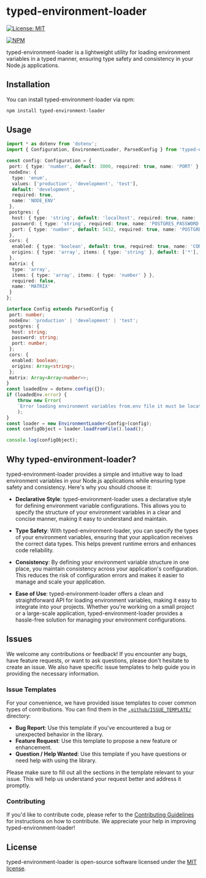 # typed-environment-loader

[![License: MIT](https://img.shields.io/badge/License-MIT-blue.svg)](https://opensource.org/licenses/MIT)

[![NPM](https://nodei.co/npm/typed-environment-loader.png?downloads=true&downloadRank=true&stars=true)](https://nodei.co/npm/typed-environment-loader/)

typed-environment-loader is a lightweight utility for loading environment variables in a typed manner, ensuring type safety and consistency in your Node.js applications.

## Installation

You can install typed-environment-loader via npm:

```bash
npm install typed-environment-loader
```

## Usage

```typescript
import * as dotenv from 'dotenv';
import { Configuration, EnvironmentLoader, ParsedConfig } from 'typed-environment-loader';

const config: Configuration = {
 port: { type: 'number', default: 3000, required: true, name: 'PORT' },
 nodeEnv: {
  type: 'enum',
  values: ['production', 'development', 'test'],
  default: 'development',
  required: true,
  name: 'NODE_ENV'
 },
 postgres: {
  host: { type: 'string', default: 'localhost', required: true, name: 'POSTGRES_HOST' },
  password: { type: 'string', required: true, name: 'POSTGRES_PASSWORD' },
  port: { type: 'number', default: 5432, required: true, name: 'POSTGRES_PORT' }
 },
 cors: {
  enabled: { type: 'boolean', default: true, required: true, name: 'CORS_ENABLED' },
  origins: { type: 'array', items: { type: 'string' }, default: ['*'], required: true, name: 'CORS_ORIGINS' }
 },
 matrix: {
  type: 'array',
  items: { type: 'array', items: { type: 'number' } },
  required: false,
  name: 'MATRIX'
 }
};

interface Config extends ParsedConfig {
 port: number;
 nodeEnv: 'production' | 'development' | 'test';
 postgres: {
  host: string;
  password: string;
  port: number;
 };
 cors: {
  enabled: boolean;
  origins: Array<string>;
 };
 matrix: Array<Array<number>>;
}
const loadedEnv = dotenv.config({});
if (loadedEnv.error) {
    throw new Error(
    `Error loading environment variables from.env file it must be located in the root of the project.`
    );
}
const loader = new EnvironmentLoader<Config>(config);
const configObject = loader.loadFromFile().load();

console.log(configObject);

```

## Why typed-environment-loader?

typed-environment-loader provides a simple and intuitive way to load environment variables in your Node.js applications while ensuring type safety and consistency. Here's why you should choose it:

- **Declarative Style**: typed-environment-loader uses a declarative style for defining environment variable configurations. This allows you to specify the structure of your environment variables in a clear and concise manner, making it easy to understand and maintain.

- **Type Safety**: With typed-environment-loader, you can specify the types of your environment variables, ensuring that your application receives the correct data types. This helps prevent runtime errors and enhances code reliability.

- **Consistency**: By defining your environment variable structure in one place, you maintain consistency across your application's configuration. This reduces the risk of configuration errors and makes it easier to manage and scale your application.

- **Ease of Use**: typed-environment-loader offers a clean and straightforward API for loading environment variables, making it easy to integrate into your projects. Whether you're working on a small project or a large-scale application, typed-environment-loader provides a hassle-free solution for managing your environment configurations.

## Issues

We welcome any contributions or feedback! If you encounter any bugs, have feature requests, or want to ask questions, please don't hesitate to create an issue. We also have specific issue templates to help guide you in providing the necessary information.

### Issue Templates

For your convenience, we have provided issue templates to cover common types of contributions. You can find them in the [`.github/ISSUE_TEMPLATE/`](.github/ISSUE_TEMPLATE/) directory:

- **Bug Report**: Use this template if you've encountered a bug or unexpected behavior in the library.
- **Feature Request**: Use this template to propose a new feature or enhancement.
- **Question / Help Wanted**: Use this template if you have questions or need help with using the library.

Please make sure to fill out all the sections in the template relevant to your issue. This will help us understand your request better and address it promptly.

### Contributing

If you'd like to contribute code, please refer to the [Contributing Guidelines](CONTRIBUTING.md) for instructions on how to contribute. We appreciate your help in improving typed-environment-loader!

## License

typed-environment-loader is open-source software licensed under the [MIT license](https://opensource.org/licenses/MIT).
